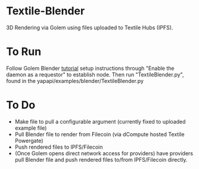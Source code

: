 # Textile-Blender
3D Rendering via Golem using files uploaded to Textile Hubs (IPFS).

# To Run
Follow Golem Blender [tutorial](https://handbook.golem.network/requestor-tutorials/flash-tutorial-of-requestor-development) setup instructions through "Enable the daemon as a requestor" to establish node. Then run "TextileBlender.py", found in the yapapi/examples/blender/TextileBlender.py

# To Do
- Make file to pull a configurable argument (currently fixed to uploaded example file)
- Pull Blender file to render from Filecoin (via dCompute hosted Textile Powergate)
- Push rendered files to IPFS/Filecoin
- (Once Golem opens direct network access for providers) have providers pull Blender file and push rendered files to/from IPFS/Filecoin directly.
